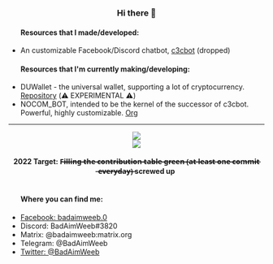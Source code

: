 <div align="center">
  <h3>Hi there 👋</h3>
  <ul align="left">
    <h4>Resources that I made/developed:</h4>
    <li>An customizable Facebook/Discord chatbot, <a href="https://github.com/c3cbot/c3c-0x">c3cbot</a> (dropped)</li>
  </ul>
  <ul align="left">
    <h4>Resources that I'm currently making/developing:</h4>
    <li>DUWallet - the universal wallet, supporting a lot of cryptocurrency. <a href="https://github.com/BadAimWeeb/duwallet">Repository</a> (⚠️ EXPERIMENTAL ⚠️)</li>
    <!--<li>Managing IPFS/BitTorrent files on the server. <a href="https://github.com/BadAimWeeb/file-sharing-manager">Repository</a> (temporary dead)</li>-->
    <li>NOCOM_BOT, intended to be the kernel of the successor of c3cbot. Powerful, highly customizable. <a href="https://github.com/NOCOM-BOT">Org</a></li>
    <!--<li>Transcode videos using multiple worker clients. <a href="https://github.com/BadAimWeeb/distributed-transcoding-server">Server</a> | <a href="https://github.com/BadAimWeeb/distributed-transcoding-client">Client</a></li>
    <li><a href="https://github.com/BadAimWeeb/facebook-self">Facebook self-bot interface? [WIP]</a></li>-->
  </ul>
  <hr>
  <a href="https://github.com/anuraghazra/github-readme-stats">
      <img src="https://github-readme-stats.vercel.app/api?username=BadAimWeeb&show_icons=true&theme=tokyonight&count_private=true">
  </a><br>
  <a href="https://github.com/anuraghazra/github-readme-stats">
      <img src="https://github-readme-stats.vercel.app/api//top-langs?username=BadAimWeeb&show_icons=true&theme=tokyonight&count_private=true&langs_count=10&layout=compact">
  </a><br>
  <br>
  <b>2022 Target: F̶i̶l̶l̶i̶n̶g̶ ̶t̶h̶e̶ ̶c̶o̶n̶t̶r̶i̶b̶u̶t̶i̶o̶n̶ ̶t̶a̶b̶l̶e̶ ̶g̶r̶e̶e̶n̶ ̶(̶a̶t̶ ̶l̶e̶a̶s̶t̶ ̶o̶n̶e̶ ̶c̶o̶m̶m̶i̶t̶ ̶e̶v̶e̶r̶y̶d̶a̶y̶)̶ screwed up</b><br>
  <br>
  <ul align="left">
    <h4>Where you can find me:</h4>
    <li><a href="https://fb.me/badaimweeb.0">Facebook: badaimweeb.0</a></li>
    <li>Discord: BadAimWeeb#3820</li>
    <li>Matrix: @badaimweeb:matrix.org</li>
    <li>Telegram: @BadAimWeeb</li>
    <li><a href="https://twitter.com/BadAimWeeb">Twitter: @BadAimWeeb</a></li>
  </ul>
</div>

<!--
- 🔭 I’m currently working on ...
- 🌱 I’m currently learning ...
- 👯 I’m looking to collaborate on ...
- 🤔 I’m looking for help with ...
- 💬 Ask me about ...
- 📫 How to reach me: ...
- 😄 Pronouns: ...
- ⚡ Fun fact: ...
-->
